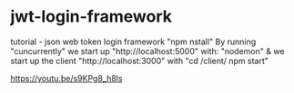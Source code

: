 # jwt-login-framework
tutorial - json web token login framework 
"npm nstall" 
By running "cuncurrently" we start up "http://localhost:5000" with:
"nodemon"
& we start up the client "http://localhost:3000" with 
"cd /client/ npm start"


https://youtu.be/s9KPg8_h8ls

